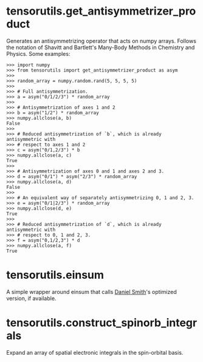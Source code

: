 # tensorutils.get_antisymmetrizer_product
Generates an antisymmetrizing operator that acts on numpy arrays.  Follows the
notation of Shavitt and Bartlett's Many-Body Methods in Chemistry and Physics.
Some examples:
```
>>> import numpy
>>> from tensorutils import get_antisymmetrizer_product as asym
>>> 
>>> random_array = numpy.random.rand(5, 5, 5, 5)
>>> 
>>> # Full antisymmetrization.
>>> a = asym("0/1/2/3") * random_array
>>> 
>>> # Antisymmetrization of axes 1 and 2
>>> b = asym("1/2") * random_array
>>> numpy.allclose(a, b)
False
>>> 
>>> # Reduced antisymmetrization of `b`, which is already antisymmetric with
>>> # respect to axes 1 and 2
>>> c = asym("0/1,2/3") * b
>>> numpy.allclose(a, c)
True
>>> 
>>> # Antisymmetrization of axes 0 and 1 and axes 2 and 3.
>>> d = asym("0/1") * asym("2/3") * random_array
>>> numpy.allclose(a, d)
False
>>> 
>>> # An equivalent way of separately antisymmetrizing 0, 1 and 2, 3.
>>> e = asym("0/1|2/3") * random_array
>>> numpy.allclose(d, e)
True
>>> 
>>> # Reduced antisymmetrization of `d`, which is already antisymmetric with
>>> # respect to 0, 1 and 2, 3.
>>> f = asym("0,1/2,3") * d
>>> numpy.allclose(a, f)
True

```

# tensorutils.einsum
A simple wrapper around einsum that calls
[Daniel Smith](https://github.com/dgasmith)'s optimized version, if available.

# tensorutils.construct_spinorb_integrals
Expand an array of spatial electronic integrals in the spin-orbital basis.
